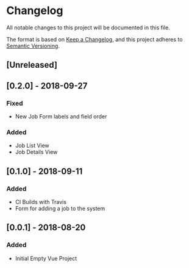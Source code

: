 # Changelog
All notable changes to this project will be documented in this file.

The format is based on [Keep a Changelog](https://keepachangelog.com/en/1.0.0/),
and this project adheres to [Semantic Versioning](https://semver.org/spec/v2.0.0.html).

## [Unreleased]

## [0.2.0] - 2018-09-27
### Fixed
 - New Job Form labels and field order
### Added
 - Job List View
 - Job Details View

## [0.1.0] - 2018-09-11
### Added 
 - CI Builds with Travis
 - Form for adding a job to the system
 
## [0.0.1] - 2018-08-20
### Added
 - Initial Empty Vue Project